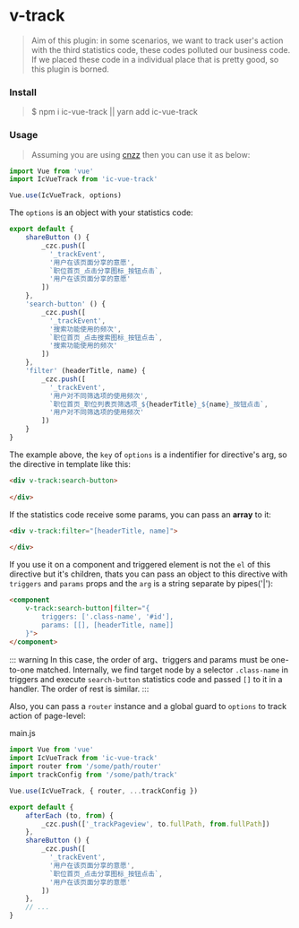 # v-track
> Aim of this plugin: in some scenarios, we want to track user's action with the third statistics code, these codes polluted our business code. If we placed these code in a individual place that is pretty good, so this plugin is borned.

### Install
>$ npm i ic-vue-track || yarn add ic-vue-track

### Usage
> Assuming you are using [cnzz](https://web.umeng.com/main.php?spm=a211g2.181323.0.0.3cb23604oKO0t2&c=user&a=index) then you can use it as below:

``` js
import Vue from 'vue'
import IcVueTrack from 'ic-vue-track'

Vue.use(IcVueTrack, options)
```
The `options` is an object with your statistics code:

``` js
export default {
    shareButton () {
        _czc.push([
          '_trackEvent',
          '用户在该页面分享的意愿',
          `职位首页_点击分享图标_按钮点击`,
          '用户在该页面分享的意愿'
        ])
    },
    'search-button' () {
        _czc.push([
          '_trackEvent',
          '搜索功能使用的频次',
          `职位首页_点击搜索图标_按钮点击`,
          '搜索功能使用的频次'
        ])
    },
    'filter' (headerTitle, name) {
        _czc.push([
          '_trackEvent',
          '用户对不同筛选项的使用频次',
          `职位首页_职位列表页筛选项_${headerTitle}_${name}_按钮点击`,
          '用户对不同筛选项的使用频次'
        ])
    }
}
```
The example above, the `key` of `options` is a indentifier for directive's arg, so the directive in template like this:

``` html
<div v-track:search-button>
    
</div>
```

If the statistics code receive some params, you can pass an **array** to it:
``` html
<div v-track:filter="[headerTitle, name]">
    
</div>
```

If you use it on a component and triggered element is not the `el` of this directive but it's children, thats you can pass an object to this directive with `triggers` and `params` props and the `arg` is a string separate by pipes('|'):

``` html
<component
    v-track:search-button|filter="{
        triggers: ['.class-name', '#id'],
        params: [[], [headerTitle, name]]
    }">
</component>
```

::: warning
In this case, the order of arg、triggers and params must be one-to-one matched.
Internally, we find target node by a selector `.class-name` in triggers and execute `search-button` statistics code and passed `[]` to it in a handler. The order of rest is similar.
:::

Also, you can pass a `router` instance and a global guard to `options` to track action of page-level:

main.js

``` js
import Vue from 'vue'
import IcVueTrack from 'ic-vue-track'
import router from '/some/path/router'
import trackConfig from '/some/path/track'

Vue.use(IcVueTrack, { router, ...trackConfig })
```

``` js
export default {
    afterEach (to, from) {
        _czc.push(['_trackPageview', to.fullPath, from.fullPath])
    },
    shareButton () {
        _czc.push([
          '_trackEvent',
          '用户在该页面分享的意愿',
          `职位首页_点击分享图标_按钮点击`,
          '用户在该页面分享的意愿'
        ])
    },
    // ...
}
```
